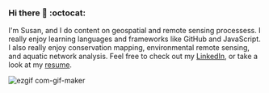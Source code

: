 ### Hi there 👋 :octocat: 

I'm Susan, and I do content on geospatial and remote sensing processess. I really enjoy learning languages and frameworks like GitHub and JavaScript. I also really enjoy conservation mapping, environmental remote sensing, and aquatic network analysis. 
Feel free to check out my [LinkedIn](https://www.linkedin.com/in/susan-jarvis-a634a5213/), 
or take a look at my [resume](https://github.com/susanjarvis/Resume).

![ezgif com-gif-maker](https://user-images.githubusercontent.com/92117131/138139829-199a1bc0-5ab6-40ac-93fc-e41980e7a66b.gif)
